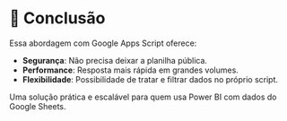 # 📌 Conclusão

Essa abordagem com Google Apps Script oferece:

- **Segurança**: Não precisa deixar a planilha pública.
- **Performance**: Resposta mais rápida em grandes volumes.
- **Flexibilidade**: Possibilidade de tratar e filtrar dados no próprio script.

Uma solução prática e escalável para quem usa Power BI com dados do Google Sheets.

